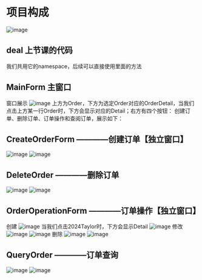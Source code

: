 # 项目构成
![image](https://github.com/user-attachments/assets/9da8f788-77bd-40d6-8878-0e46d06a60bc)
## deal 上节课的代码
我们共用它的namespace，后续可以直接使用里面的方法
## MainForm 主窗口
窗口展示
![image](https://github.com/user-attachments/assets/bc132633-32ff-4909-9946-936104aca133)
上方为Order，下方为选定Order对应的OrderDetail，当我们点击上方某一行Order时，下方会显示对应的Detail；右方有四个按钮：
创建订单、删除订单、订单操作和查阅订单，展示如下：
## CreateOrderForm ————创建订单【独立窗口】
![image](https://github.com/user-attachments/assets/f683bd95-8f01-4f52-9065-de73df0553d9)
![image](https://github.com/user-attachments/assets/09caf109-53c8-48e2-a722-252c5f1d6027)
## DeleteOrder ————删除订单
![image](https://github.com/user-attachments/assets/e1baf36c-82bf-455e-8e32-f6daac5505f9)
![image](https://github.com/user-attachments/assets/3bb33081-38ec-4072-84d2-2d4c45351a8c)
## OrderOperationForm ————订单操作【独立窗口】
创建
![image](https://github.com/user-attachments/assets/e82ca2bc-e5b4-4611-b486-3b98001e15aa)
当我们点击2024Taylor时，下方会显示Detail
![image](https://github.com/user-attachments/assets/f8da5c51-bd8b-45eb-a8f1-9f5e038ba81d)
修改
![image](https://github.com/user-attachments/assets/e1c28ad0-a568-4a53-b8d4-83d83b3d0f66)
![image](https://github.com/user-attachments/assets/9ec5b731-179e-452b-a23d-018de43810ab)
删除
![image](https://github.com/user-attachments/assets/bc5bd755-8aa3-429f-8445-360e011834ee)
![image](https://github.com/user-attachments/assets/523de532-d557-4411-a00a-e1a660414810)
## QueryOrder ————订单查询
![image](https://github.com/user-attachments/assets/c54fe409-b920-4996-b9c7-4a147002e124)
![image](https://github.com/user-attachments/assets/3f5d8708-d0f9-4523-b17a-73a27ba355a1)
